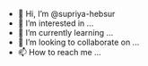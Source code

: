 - 👋 Hi, I’m @supriya-hebsur
- 👀 I’m interested in ...
- 🌱 I’m currently learning ...
- 💞️ I’m looking to collaborate on ...
- 📫 How to reach me ...

<!---
supriya-hebsur/supriya-hebsur is a ✨ special ✨ repository because its `README.md` (this file) appears on your GitHub profile.
You can click the Preview link to take a look at your changes.
--->
